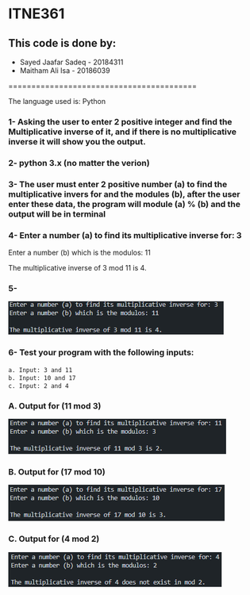 # ITNE361
## This code is done by:
- Sayed Jaafar Sadeq - 20184311
- Maitham Ali Isa - 20186039

=========================================

The language used is: Python

### 1- Asking the user to enter 2 positive integer and find the Multiplicative inverse of it, and if there is no multiplicative inverse it will show you the output.

### 2-  python 3.x (no matter the verion)

### 3- The user must enter 2 positive number (a) to find the multiplicative invers for and the modules (b), after the user enter these data, the program will module (a) % (b) and the output will be in terminal

### 4- Enter a number (a) to find its multiplicative inverse for: 3
   Enter a number (b) which is the modulos: 11

   The multiplicative inverse of 3 mod 11 is 4.

### 5- 
![alt text](image.png)

### 6- Test your program with the following inputs:  
    a. Input: 3 and 11
    b. Input: 10 and 17 
    c. Input: 2 and 4

### A. Output for (11 mod 3)
![alt text](image-1.png)

### B. Output for (17 mod 10)
![alt text](image-2.png)

### C. Output for (4 mod 2)
![alt text](image-3.png)


